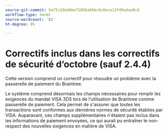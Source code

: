 ```yaml
---
source-git-commit: 5ef5c2dedbbef2858a6bbc6c0aca13fd9adae0c8
workflow-type: tm+mt
source-wordcount: '81'
ht-degree: 0%

---
```

# Correctifs inclus dans les correctifs de sécurité d’octobre (sauf 2.4.4)

Cette version comprend un correctif pour résoudre un problème avec la passerelle de paiement du Braintree.

Le système comprend désormais les champs nécessaires pour remplir les exigences du mandat VISA 3DS lors de l’utilisation de Braintree comme passerelle de paiement. Cela permet de s&#39;assurer que toutes les transactions sont conformes aux dernières normes de sécurité établies par VISA. Auparavant, ces champs supplémentaires n&#39;étaient pas inclus dans les informations de paiement envoyées, ce qui aurait pu entraîner le non-respect des nouvelles exigences en matière de VISA.

<!--
BUNDLE-3360
-->